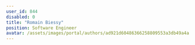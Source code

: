 ```yaml
---
user_id: 844
disabled: 0
title: "Romain Biessy"
position: Software Engineer
avatar: /assets/images/portal/authors/ad921d60486366258809553a3db49a4a.png
---
```



